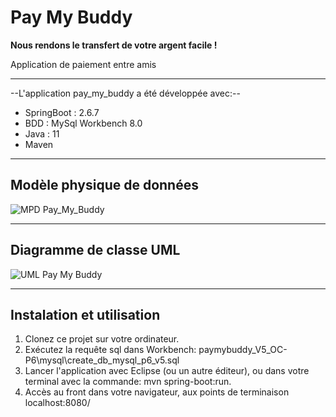 # Pay My Buddy 
__Nous rendons le transfert de votre argent facile !__  
  
Application de paiement entre amis  

-----------------------------------------------------------------------  

--L'application pay_my_buddy a été développée avec:--  
* SpringBoot : 2.6.7
* BDD : MySql Workbench 8.0
* Java : 11
* Maven
  
-----------------------------------------------------------------------------  
    
## Modèle physique de données  
  
![MPD Pay_My_Buddy](https://github.com/codedidier/paymybuddy_V5_OC-P6/blob/main/img/MPD-pay_my_buddy-v5.png) 
  
--------------------------------------------------------------------------------  
  
## Diagramme de classe UML  
  
![UML Pay My Buddy](https://github.com/codedidier/paymybuddy_V5_OC-P6/blob/main/img/UML_p6_v5.png)  
  
--------------------------------------------------------------------  
  
## Instalation et utilisation  

1. Clonez ce projet sur votre ordinateur.  
2. Exécutez la requête sql dans Workbench: paymybuddy_V5_OC-P6\mysql\create_db_mysql_p6_v5.sql  
3. Lancer l'application avec Eclipse (ou un autre éditeur), ou dans votre terminal avec la commande: mvn spring-boot:run.  
4. Accès au front dans votre navigateur, aux points de terminaison localhost:8080/  
  
